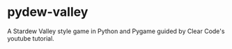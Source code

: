 # pydew-valley
A Stardew Valley style game in Python and Pygame guided by Clear Code's youtube tutorial.

